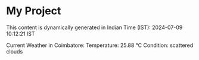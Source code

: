 # My Project

This content is dynamically generated in Indian Time (IST): 2024-07-09 10:12:21 IST


Current Weather in Coimbatore:
Temperature: 25.88 °C
Condition: scattered clouds
